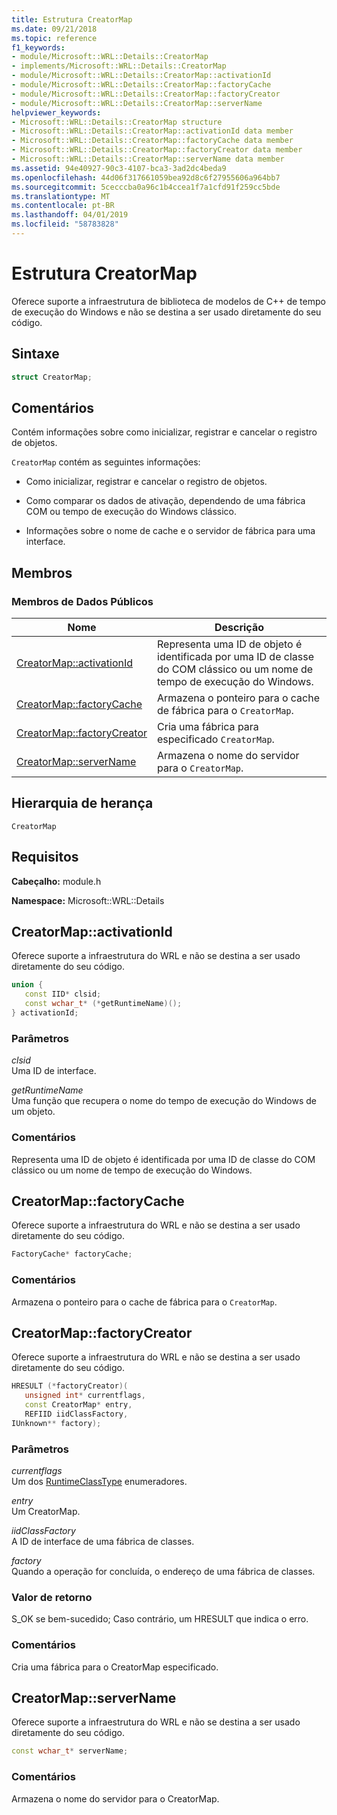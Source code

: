 ```yaml
---
title: Estrutura CreatorMap
ms.date: 09/21/2018
ms.topic: reference
f1_keywords:
- module/Microsoft::WRL::Details::CreatorMap
- implements/Microsoft::WRL::Details::CreatorMap
- module/Microsoft::WRL::Details::CreatorMap::activationId
- module/Microsoft::WRL::Details::CreatorMap::factoryCache
- module/Microsoft::WRL::Details::CreatorMap::factoryCreator
- module/Microsoft::WRL::Details::CreatorMap::serverName
helpviewer_keywords:
- Microsoft::WRL::Details::CreatorMap structure
- Microsoft::WRL::Details::CreatorMap::activationId data member
- Microsoft::WRL::Details::CreatorMap::factoryCache data member
- Microsoft::WRL::Details::CreatorMap::factoryCreator data member
- Microsoft::WRL::Details::CreatorMap::serverName data member
ms.assetid: 94e40927-90c3-4107-bca3-3ad2dc4beda9
ms.openlocfilehash: 44d06f317661059bea92d8c6f27955606a964bb7
ms.sourcegitcommit: 5cecccba0a96c1b4ccea1f7a1cfd91f259cc5bde
ms.translationtype: MT
ms.contentlocale: pt-BR
ms.lasthandoff: 04/01/2019
ms.locfileid: "58783828"
---
```

# <a name="creatormap-structure"></a>Estrutura CreatorMap

Oferece suporte a infraestrutura de biblioteca de modelos de C++ de tempo de execução do Windows e não se destina a ser usado diretamente do seu código.

## <a name="syntax"></a>Sintaxe

```cpp
struct CreatorMap;
```

## <a name="remarks"></a>Comentários

Contém informações sobre como inicializar, registrar e cancelar o registro de objetos.

`CreatorMap` contém as seguintes informações:

- Como inicializar, registrar e cancelar o registro de objetos.

- Como comparar os dados de ativação, dependendo de uma fábrica COM ou tempo de execução do Windows clássico.

- Informações sobre o nome de cache e o servidor de fábrica para uma interface.

## <a name="members"></a>Membros

### <a name="public-data-members"></a>Membros de Dados Públicos

Nome                                          | Descrição
--------------------------------------------- | ------------------------------------------------------------------------------------------------------
[CreatorMap::activationId](#activationid)     | Representa uma ID de objeto é identificada por uma ID de classe do COM clássico ou um nome de tempo de execução do Windows.
[CreatorMap::factoryCache](#factorycache)     | Armazena o ponteiro para o cache de fábrica para o `CreatorMap`.
[CreatorMap::factoryCreator](#factorycreator) | Cria uma fábrica para especificado `CreatorMap`.
[CreatorMap::serverName](#servername)         | Armazena o nome do servidor para o `CreatorMap`.

## <a name="inheritance-hierarchy"></a>Hierarquia de herança

`CreatorMap`

## <a name="requirements"></a>Requisitos

**Cabeçalho:** module.h

**Namespace:** Microsoft::WRL::Details

## <a name="activationid"></a>CreatorMap::activationId

Oferece suporte a infraestrutura do WRL e não se destina a ser usado diretamente do seu código.

```cpp
union {
   const IID* clsid;
   const wchar_t* (*getRuntimeName)();
} activationId;
```

### <a name="parameters"></a>Parâmetros

*clsid*<br/>
Uma ID de interface.

*getRuntimeName*<br/>
Uma função que recupera o nome do tempo de execução do Windows de um objeto.

### <a name="remarks"></a>Comentários

Representa uma ID de objeto é identificada por uma ID de classe do COM clássico ou um nome de tempo de execução do Windows.

## <a name="factorycache"></a>CreatorMap::factoryCache

Oferece suporte a infraestrutura do WRL e não se destina a ser usado diretamente do seu código.

```cpp
FactoryCache* factoryCache;
```

### <a name="remarks"></a>Comentários

Armazena o ponteiro para o cache de fábrica para o `CreatorMap`.

## <a name="factorycreator"></a>CreatorMap::factoryCreator

Oferece suporte a infraestrutura do WRL e não se destina a ser usado diretamente do seu código.

```cpp
HRESULT (*factoryCreator)(
   unsigned int* currentflags,
   const CreatorMap* entry,
   REFIID iidClassFactory,
IUnknown** factory);
```

### <a name="parameters"></a>Parâmetros

*currentflags*<br/>
Um dos [RuntimeClassType](runtimeclasstype-enumeration.md) enumeradores.

*entry*<br/>
Um CreatorMap.

*iidClassFactory*<br/>
A ID de interface de uma fábrica de classes.

*factory*<br/>
Quando a operação for concluída, o endereço de uma fábrica de classes.

### <a name="return-value"></a>Valor de retorno

S_OK se bem-sucedido; Caso contrário, um HRESULT que indica o erro.

### <a name="remarks"></a>Comentários

Cria uma fábrica para o CreatorMap especificado.

## <a name="servername"></a>CreatorMap::serverName

Oferece suporte a infraestrutura do WRL e não se destina a ser usado diretamente do seu código.

```cpp
const wchar_t* serverName;
```

### <a name="remarks"></a>Comentários

Armazena o nome do servidor para o CreatorMap.
